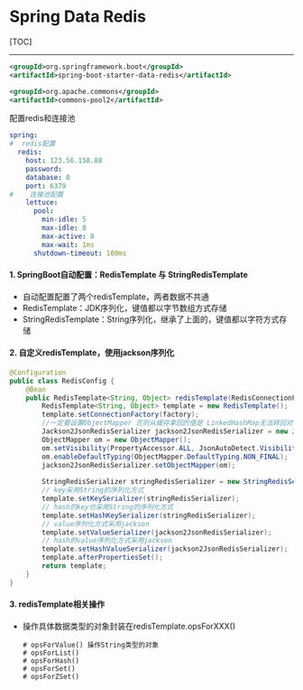 <h1>Spring Data Redis</h1>
[TOC]

---

```xml
<groupId>org.springframework.boot</groupId>
<artifactId>spring-boot-starter-data-redis</artifactId>

<groupId>org.apache.commons</groupId>
<artifactId>commons-pool2</artifactId>
```

配置redis和连接池

```yaml
spring:
#  redis配置
  redis:
    host: 123.56.158.88
    password:
    database: 0
    port: 6379
#    连接池配置
    lettuce:
      pool:
        min-idle: 5
        max-idle: 8
        max-active: 8
        max-wait: 1ms
      shutdown-timeout: 100ms
```

#### 1. SpringBoot自动配置：RedisTemplate 与 StringRedisTemplate

* 自动配置配置了两个redisTemplate，两者数据不共通
* RedisTemplate：JDK序列化，键值都以字节数组方式存储
* StringRedisTemplate：String序列化，继承了上面的，键值都以字符方式存储

#### 2. 自定义redisTemplate，使用jackson序列化

```java
@Configuration
public class RedisConfig {
    @Bean
    public RedisTemplate<String, Object> redisTemplate(RedisConnectionFactory factory) {
        RedisTemplate<String, Object> template = new RedisTemplate();
        template.setConnectionFactory(factory);
        //一定要设置ObjectMapper 否则从缓存拿回的值是 LinkedHashMap无法转回对象
        Jackson2JsonRedisSerializer jackson2JsonRedisSerializer = new Jackson2JsonRedisSerializer(Object.class);
        ObjectMapper om = new ObjectMapper();
        om.setVisibility(PropertyAccessor.ALL, JsonAutoDetect.Visibility.ANY);
        om.enableDefaultTyping(ObjectMapper.DefaultTyping.NON_FINAL);
        jackson2JsonRedisSerializer.setObjectMapper(om);
        
        StringRedisSerializer stringRedisSerializer = new StringRedisSerializer();
        // key采用String的序列化方式
        template.setKeySerializer(stringRedisSerializer);
        // hash的key也采用String的序列化方式
        template.setHashKeySerializer(stringRedisSerializer);
        // value序列化方式采用jackson
        template.setValueSerializer(jackson2JsonRedisSerializer);
        // hash的value序列化方式采用jackson
        template.setHashValueSerializer(jackson2JsonRedisSerializer);
        template.afterPropertiesSet();
        return template;
    }
}
```



#### 3. redisTemplate相关操作

* 操作具体数据类型的对象封装在redisTemplate.opsForXXX()

  ```shell
  # opsForValue() 操作String类型的对象
  # opsForList()
  # opsForHash()
  # opsForSet()
  # opsForZSet()
  ```

  

